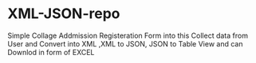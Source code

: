 # XML-JSON-repo
Simple Collage Addmission Registeration Form into this Collect data from User and Convert into XML ,XML to JSON, JSON to Table View and can Downlod in form of EXCEL
